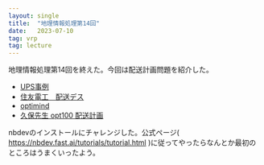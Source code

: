 ```yaml
---
layout: single
title:  "地理情報処理第14回"
date:   2023-07-10
tag: vrp
tag: lecture
---
```



地理情報処理第14回を終えた。今回は配送計画問題を紹介した。

- [UPS事例](https://www.esrij.com/industries/case-studies/125341/)
- [住友電工　配送デス](https://www.traffic-probe.jp/logistics/haisoudesu.html)
- [optimind](https://www.optimind.tech/)
- [久保先生 opt100 配送計画](https://scmopt.github.io/opt100/61vrp.html)

nbdevのインストールにチャレンジした。公式ページ( https://nbdev.fast.ai/tutorials/tutorial.html )に従ってやったらなんとか最初のところはうまくいったよう。